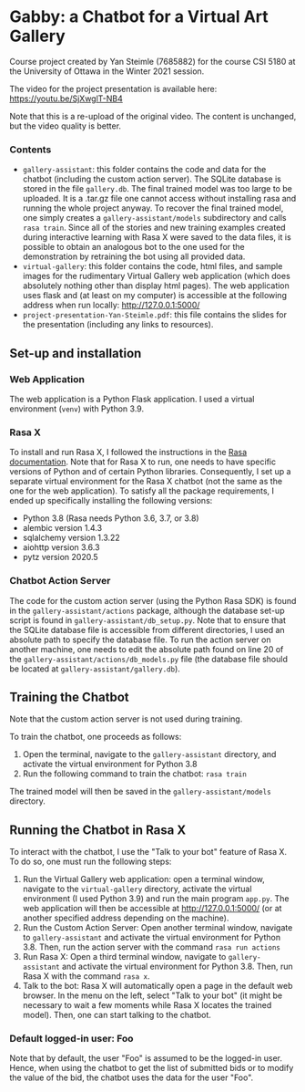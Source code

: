 # Gabby: a Chatbot for a Virtual Art Gallery

Course project created by Yan Steimle (7685882) for the course CSI 5180 at the University of Ottawa in the Winter 2021 session.

The video for the project presentation is available here: https://youtu.be/SjXwglT-NB4

Note that this is a re-upload of the original video. The content is unchanged, but the video quality is better.

### Contents

- `gallery-assistant`: this folder contains the code and data for the chatbot (including the custom action server). The SQLite database is stored in the file `gallery.db`. The final trained model was too large to be uploaded. It is a .tar.gz file one cannot access without installing rasa and running the whole project anyway. To recover the final trained model, one simply creates a `gallery-assistant/models` subdirectory and calls `rasa train`. Since all of the stories and new training examples created during interactive learning with Rasa X were saved to the data files, it is possible to obtain an analogous bot to the one used for the demonstration by retraining the bot using all provided data.
- `virtual-gallery`: this folder contains the code, html files, and sample images for the rudimentary Virtual Gallery web application (which does absolutely nothing other than display html pages). The web application uses flask and (at least on my computer) is accessible at the following address when run locally: http://127.0.0.1:5000/ 
- `project-presentation-Yan-Steimle.pdf`: this file contains the slides for the presentation (including any links to resources).

## Set-up and installation

### Web Application

The web application is a Python Flask application. I used a virtual environment (`venv`) with Python 3.9.

### Rasa X

To install and run Rasa X, I followed the instructions in the [Rasa documentation](https://rasa.com/docs/). Note that for Rasa X to run, one needs to have specific versions of Python and of certain Python libraries. Consequently, I set up a separate virtual environment for the Rasa X chatbot (not the same as the one for the web application). To satisfy all the package requirements, I ended up specifically installing the following versions:

- Python 3.8 (Rasa needs Python 3.6, 3.7, or 3.8)
- alembic version 1.4.3
- sqlalchemy version 1.3.22
- aiohttp version 3.6.3
- pytz version 2020.5

### Chatbot Action Server

The code for the custom action server (using the Python Rasa SDK) is found in the `gallery-assistant/actions` package, although the database set-up script is found in `gallery-assistant/db_setup.py`. Note that to ensure that the SQLite database file is accessible from different directories, I used an absolute path to specify the database file. To run the action server on another machine, one needs to edit the absolute path found on line 20 of the `gallery-assistant/actions/db_models.py` file (the database file should be located at `gallery-assistant/gallery.db`).


## Training the Chatbot

Note that the custom action server is not used during training.

To train the chatbot, one proceeds as follows:

1. Open the terminal, navigate to the `gallery-assistant` directory, and activate the virtual environment for Python 3.8
2. Run the following command to train the chatbot: ```rasa train```

The trained model will then be saved in the `gallery-assistant/models` directory.

## Running the Chatbot in Rasa X

To interact with the chatbot, I use the "Talk to your bot" feature of Rasa X. To do so, one must run the following steps:

1. Run the Virtual Gallery web application: open a terminal window, navigate to the `virtual-gallery` directory, activate the virtual environment (I used Python 3.9) and run the main program `app.py`. The web application will then be accessible at http://127.0.0.1:5000/ (or at another specified address depending on the machine).
2. Run the Custom Action Server: Open another terminal window, navigate to `gallery-assistant` and activate the virtual environment for Python 3.8. Then, run the action server with the command `rasa run actions`
3. Run Rasa X: Open a third terminal window, navigate to `gallery-assistant` and activate the virtual environment for Python 3.8. Then, run Rasa X with the command `rasa x`.
4. Talk to the bot: Rasa X will automatically open a page in the default web browser. In the menu on the left, select "Talk to your bot" (it might be necessary to wait a few moments while Rasa X locates the trained model). Then, one can start talking to the chatbot.

### Default logged-in user: Foo

Note that by default, the user "Foo" is assumed to be the logged-in user. Hence, when using the chatbot to get the list of submitted bids or to modify the value of the bid, the chatbot uses the data for the user "Foo". 
